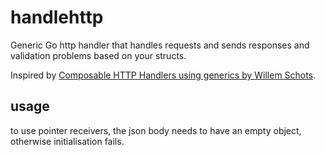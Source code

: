 # handlehttp

Generic Go http handler that handles requests and sends responses and validation problems based on your structs.

Inspired by [Composable HTTP Handlers using generics by Willem Schots](https://www.willem.dev/articles/generic-http-handlers/).

## usage

to use pointer receivers, the json body needs to have an empty object, otherwise initialisation fails.
